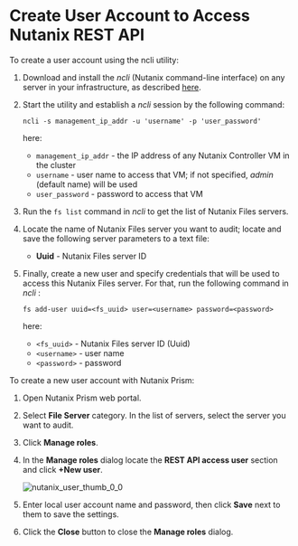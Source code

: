 # Create User Account to Access Nutanix REST API

To create a user account using the ncli utility:

1. Download and install the _ncli_ (Nutanix command-line interface) on any server in your
   infrastructure, as described [here](https://portal.nutanix.com/#here).
2. Start the utility and establish a _ncli_ session by the following command:

   `ncli -s management_ip_addr -u 'username' -p 'user_password'`

   here:

   - `management_ip_addr` - the IP address of any Nutanix Controller VM in the cluster
   - `username` - user name to access that VM; if not specified, _admin_ (default name) will be
     used
   - `user_password` - password to access that VM

3. Run the `fs list` command in _ncli_ to get the list of Nutanix Files servers.
4. Locate the name of Nutanix Files server you want to audit; locate and save the following server
   parameters to a text file:
   - **Uuid** - Nutanix Files server ID
5. Finally, create a new user and specify credentials that will be used to access this Nutanix Files
   server. For that, run the following command in _ncli_ :

   `fs add-user uuid=<fs_uuid> user=<username> password=<password>`

   here:

   - `<fs_uuid>` - Nutanix Files server ID (Uuid)
   - `<username>` - user name
   - `<password>` - password

To create a new user account with Nutanix Prism:

1. Open Nutanix Prism web portal.
2. Select **File Server** category. In the list of servers, select the server you want to audit.
3. Click **Manage roles**.
4. In the **Manage roles** dialog locate the **REST API access user** section and click **+New
   user**.

   ![nutanix_user_thumb_0_0](/img/product_docs/auditor/auditor/configuration/fileservers/nutanix/nutanix_user_thumb_0_0.webp)

5. Enter local user account name and password, then click **Save** next to them to save the
   settings.
6. Click the **Close** button to close the **Manage roles** dialog.
